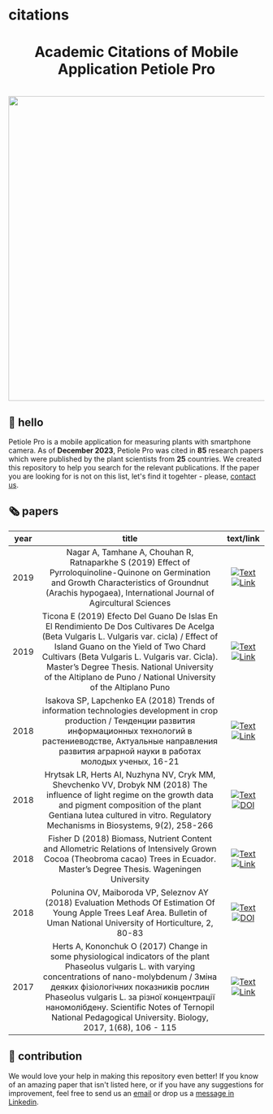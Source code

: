 # citations
<h1 align="center">Academic Citations of Mobile Application Petiole Pro</h1>

<p align="center">
    </br>
    <img width="600" src="https://github.com/" alt="">
    </br>
</p>

## 👋 hello

Petiole Pro is a mobile application for measuring plants with smartphone camera. As of **December 2023**, Petiole Pro was cited in **85** research papers which were published by the plant scientists from **25** countries. We created this repository to help you search for the relevant publications. If the paper you are looking for is not on this list, let's find it togehter - please, [contact us](mailto:supprt@petioleapp.com).

## 🗞️ papers

<!--- AUTOGENERATED_COURSES_TABLE -->
<!---
   WARNING: DO NOT EDIT THIS TABLE MANUALLY. IT IS AUTOMATICALLY GENERATED.
   HEAD OVER TO CONTRIBUTING.MD FOR MORE DETAILS ON HOW TO MAKE CHANGES PROPERLY.
-->
| **year** | **title** | **text/link** |
|:---------:|:---------:|:----------------------:|
| 2019 | Nagar A, Tamhane A, Chouhan R, Ratnaparkhe S (2019) Effect of Pyrroloquinoline-Quinone on Germination and Growth Characteristics of Groundnut (Arachis hypogaea), International Journal of Agircultural Sciences |  [![Text](https://img.shields.io/badge/Text-F9A72F)](https://github.com/petiolepro/citations/blob/c89d2c9894751d31f77ddfa6f42838e89e065431/originals/2019_-_Nagar_Tamhane_Chouhan_Ratnaparkhe_Effect_of_pyrroloquinoline-quinone_on_germination_and_growth_characteristics_of_groundnut_arachis_hypogaea.pdf) [![Link](https://img.shields.io/badge/Link-555555)](https://bioinfopublication.org/files/articles/11_10_18_IJAS.pdf)|
| 2019 | Ticona E (2019) Efecto Del Guano De Islas En El Rendimiento De Dos Cultivares De Acelga (Beta Vulgaris L. Vulgaris var. cicla) / Effect of Island Guano on the Yield of Two Chard Cultivars (Beta Vulgaris L. Vulgaris var. Cicla). Master’s Degree Thesis. National University of the Altiplano de Puno / National University of the Altiplano Puno |  [![Text](https://img.shields.io/badge/Text-F9A72F)](https://github.com/petiolepro/citations/blob/main/originals/2018_-_Isakova_Lapchenko_Trends_of_Information_Technologies_Development_in_Crop_Production.pdf) [![Link](https://img.shields.io/badge/Link-555555)](http://repositorio.unap.edu.pe/bitstream/handle/UNAP/16006/Salamanca_Ticona_Edwin.pdf?sequence=1&isAllowed=y)|
| 2018 | Isakova SP, Lapchenko EA (2018) Trends of information technologies development in crop production / Тенденции развития информационных технологий в растениеводстве, Актуальные направления развития аграрной науки в работах молодых ученых, 16-21 |  [![Text](https://img.shields.io/badge/Text-F9A72F)](https://github.com/petiolepro/citations/blob/main/originals/2018_-_Isakova_Lapchenko_Trends_of_Information_Technologies_Development_in_Crop_Production.pdf) [![Link](https://img.shields.io/badge/Link-555555)](http://www.spsl.nsc.ru/FullText/konfe/%D0%9E%D0%BC%D1%81%D0%BA%D0%B8%D0%B9%D0%90%D0%9D%D0%A6-2018.pdf#page=16)|
| 2018 | Hrytsak LR, Herts AI, Nuzhyna NV, Cryk MM, Shevchenko VV, Drobyk NM (2018) The influence of light regime on the growth data and pigment composition of the plant Gentiana lutea cultured in vitro. Regulatory Mechanisms in Biosystems, 9(2), 258-266 |  [![Text](https://img.shields.io/badge/Text-F9A72F)](https://github.com/petiolepro/citations/blob/main/originals/2018_-_Hrytsak_The_%20Influence_of_Light%20Regime_on_the%20Growth_Data_and_Pigment_Composition.pdf) [![DOI](https://img.shields.io/badge/DOI-555555)](https://doi.org/10.15421/021838)|
| 2018 | Fisher D (2018) Biomass, Nutrient Content and Allometric Relations of Intensively Grown Cocoa (Theobroma cacao) Trees in Ecuador. Master’s Degree Thesis. Wageningen University |  [![Text](https://img.shields.io/badge/Text-F9A72F)](https://github.com/petiolepro/citations/blob/main/originals/2018_-_Fisher_Biomass_Nutrient_content_and_Allometric_Relations.pdf) [![Link](https://img.shields.io/badge/Link-555555)](https://edepot.wur.nl/471676)|
| 2018 | Polunina OV, Maiboroda VP, Seleznov AY (2018) Evaluation Methods Of Estimation Of Young Apple Trees Leaf Area. Bulletin of Uman National University of Horticulture, 2, 80-83 |  [![Text](https://img.shields.io/badge/Text-F9A72F)](https://github.com/petiolepro/citations/blob/main/originals/2018_-_Polunina_Maiboroda_Seleznov_Evalutation_Methods_of_Estimation_of_Young_Apple_Treas_Leaf-Area.pdf) [![DOI](https://img.shields.io/badge/DOI-555555)](https://doi.org/10.31395/2310-0478-2018-21-80-82)|
| 2017 | Herts A, Kononchuk O (2017) Change in some physiological indicators of the plant Phaseolus vulgaris L. with varying concentrations of nano-molybdenum / Зміна деяких фізіологічних показників рослин Phaseolus vulgaris L. за різної концентрації наномолібдену. Scientific Notes of Ternopil National Pedagogical University. Biology, 2017, 1(68), 106 - 115 | [![Text](https://img.shields.io/badge/Text-F9A72F)](https://github.com/petiolepro/citations/blob/1442db585091d0a2f0368fd30da3ddbe19d597f3/originals/2017_-_Herts_Kononchuk_Change_in_some_physiological_indicators_of_the_plant_Phaseolus_vulgaris_L._with_varying_concentrations_of_nano-molybdenum.pdf) [![Link](https://img.shields.io/badge/DOI-555555)](http://dspace.tnpu.edu.ua/bitstream/123456789/8026/1/Herts%2C%20Kononchuk.pdf)|
<!--- AUTOGENERATED_COURSES_TABLE -->

## 🦸 contribution

We would love your help in making this repository even better! If you know of an amazing paper that isn't listed
here, or if you have any suggestions for improvement, feel free to send us an
[email](mailto:support@petiolepro.com) or drop us a
[message in Linkedin](https://linkedin.com/company/petiole).
<!--- AUTOGENERATED_COURSES_TABLE -->

